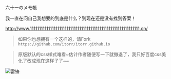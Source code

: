 六十一のメモ帳

我一直在问自己我想要的到底是什么？到现在还是没有找到答案！

http://www.111111111111111111111111111111111111111111111111111111111111.cn/

>如果你也想拥有一个这样的，请Fork `https://github.com/itorr/itorr.github.io` 

>原版默认的css样式难看~估计作者随便写一下就撤退了，我只好百度css美化了改成现在这样子了~~

![雷锋](https://imgsa.baidu.com/baike/c0%3Dbaike80%2C5%2C5%2C80%2C26/sign=6636d4914b540923be646b2cf331ba6c/b21bb051f8198618ddfdc53648ed2e738ad4e6ce.jpg)
